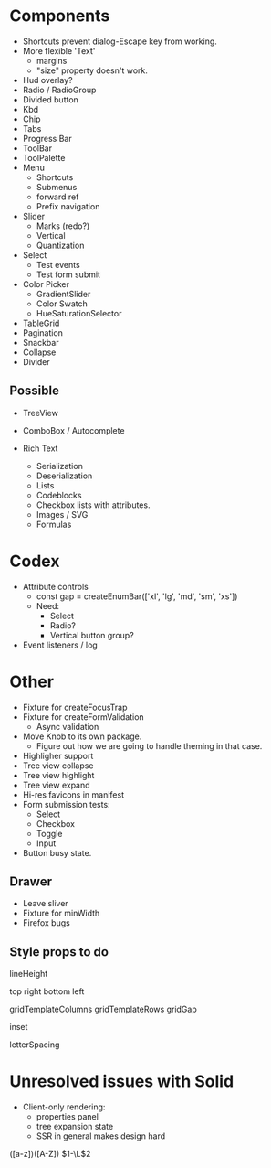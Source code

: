 # Components

* Shortcuts prevent dialog-Escape key from working.
* More flexible 'Text'
  * margins
  * "size" property doesn't work.
* Hud overlay?
* Radio / RadioGroup
* Divided button
* Kbd
* Chip
* Tabs
* Progress Bar
* ToolBar
* ToolPalette
* Menu
  * Shortcuts
  * Submenus
  * forward ref
  * Prefix navigation
* Slider
  * Marks (redo?)
  * Vertical
  * Quantization
* Select
  * Test events
  * Test form submit
* Color Picker
  * GradientSlider
  * Color Swatch
  * HueSaturationSelector
* TableGrid
* Pagination
* Snackbar
* Collapse
* Divider

## Possible

* TreeView
* ComboBox / Autocomplete

* Rich Text
  * Serialization
  * Deserialization
  * Lists
  * Codeblocks
  * Checkbox lists with attributes.
  * Images / SVG
  * Formulas

# Codex

* Attribute controls
  * const gap = createEnumBar(['xl', 'lg', 'md', 'sm', 'xs'])
  * Need:
    * Select
    * Radio?
    * Vertical button group?
* Event listeners / log

# Other

* Fixture for createFocusTrap
* Fixture for createFormValidation
  * Async validation
* Move Knob to its own package.
  * Figure out how we are going to handle theming in that case.
* Highligher support
* Tree view collapse
* Tree view highlight
* Tree view expand
* Hi-res favicons in manifest
* Form submission tests:
  * Select
  * Checkbox
  * Toggle
  * Input
* Button busy state.

## Drawer

  * Leave sliver
  * Fixture for minWidth
  * Firefox bugs

## Style props to do

lineHeight

top
right
bottom
left

gridTemplateColumns
gridTemplateRows
gridGap

inset

letterSpacing

# Unresolved issues with Solid

* Client-only rendering:
  * properties panel
  * tree expansion state
  * SSR in general makes design hard


([a-z])([A-Z])
$1-\L$2